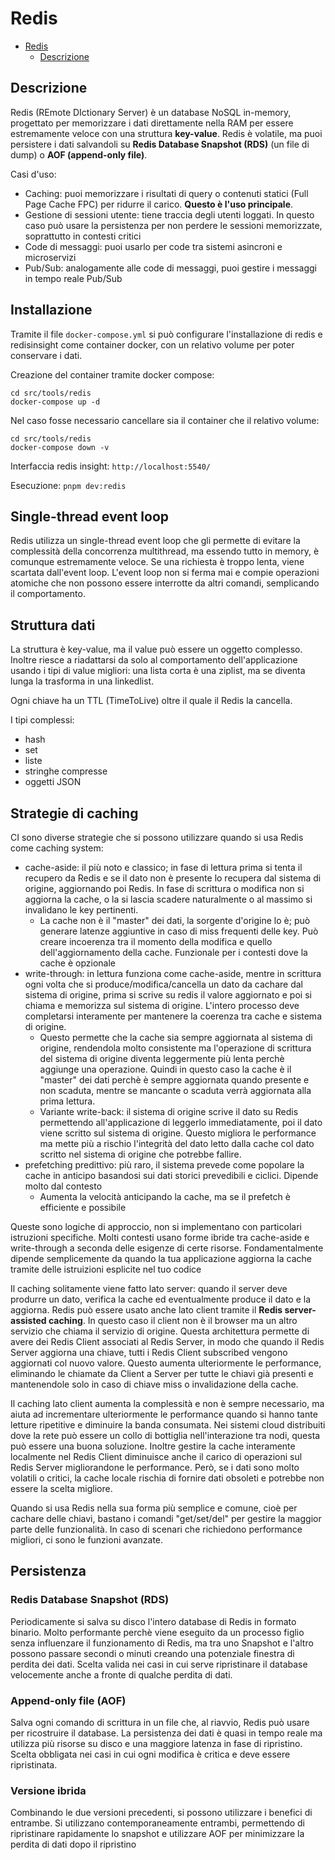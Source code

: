# Redis

- [Redis](#redis)
  - [Descrizione](#descrizione)

## Descrizione

Redis (REmote DIctionary Server) è un database NoSQL in-memory, progettato per memorizzare i dati direttamente nella RAM per essere estremamente veloce con una struttura **key-value**.
Redis è volatile, ma puoi persistere i dati salvandoli su **Redis Database Snapshot (RDS)** (un file di dump) o **AOF (append-only file)**.

Casi d'uso:

- Caching: puoi memorizzare i risultati di query o contenuti statici (Full Page Cache FPC) per ridurre il carico. **Questo è l'uso principale**.
- Gestione di sessioni utente: tiene traccia degli utenti loggati. In questo caso può usare la persistenza per non perdere le sessioni memorizzate, soprattutto in contesti critici
- Code di messaggi: puoi usarlo per code tra sistemi asincroni e microservizi
- Pub/Sub: analogamente alle code di messaggi, puoi gestire i messaggi in tempo reale Pub/Sub

## Installazione

Tramite il file `docker-compose.yml` si può configurare l'installazione di redis e redisinsight come container docker, con un relativo volume per poter conservare i dati.

Creazione del container tramite docker compose:

```shell
cd src/tools/redis
docker-compose up -d
```

Nel caso fosse necessario cancellare sia il container che il relativo volume:

```shell
cd src/tools/redis
docker-compose down -v
```

Interfaccia redis insight: `http://localhost:5540/`

Esecuzione: `pnpm dev:redis`

## Single-thread event loop

Redis utilizza un single-thread event loop che gli permette di evitare la complessità della concorrenza multithread, ma essendo tutto in memory, è comunque estremamente veloce. Se una richiesta è troppo lenta, viene scartata dall'event loop. L'event loop non si ferma mai e compie operazioni atomiche che non possono essere interrotte da altri comandi, semplicando il comportamento.

## Struttura dati

La struttura è key-value, ma il value può essere un oggetto complesso. Inoltre riesce a riadattarsi da solo al comportamento dell'applicazione usando i tipi di value migliori: una lista corta è una ziplist, ma se diventa lunga la trasforma in una linkedlist.

Ogni chiave ha un TTL (TimeToLive) oltre il quale il Redis la cancella.

I tipi complessi:

- hash
- set
- liste
- stringhe compresse
- oggetti JSON

## Strategie di caching

CI sono diverse strategie che si possono utilizzare quando si usa Redis come caching system:

- cache-aside: il più noto e classico; in fase di lettura prima si tenta il recupero da Redis e se il dato non è presente lo recupera dal sistema di origine, aggiornando poi Redis. In fase di scrittura o modifica non si aggiorna la cache, o la si lascia scadere naturalmente o al massimo si invalidano le key pertinenti.
  - La cache non è il "master" dei dati, la sorgente d'origine lo è; può generare latenze aggiuntive in caso di miss frequenti delle key. Può creare incoerenza tra il momento della modifica e quello dell'aggiornamento della cache. Funzionale per i contesti dove la cache è opzionale
- write-through: in lettura funziona come cache-aside, mentre in scrittura ogni volta che si produce/modifica/cancella un dato da cachare dal sistema di origine, prima si scrive su redis il valore aggiornato e poi si chiama e memorizza sul sistema di origine. L'intero processo deve completarsi interamente per mantenere la coerenza tra cache e sistema di origine.
  - Questo permette che la cache sia sempre aggiornata al sistema di origine, rendendola molto consistente ma l'operazione di scrittura del sistema di origine diventa leggermente più lenta perchè aggiunge una operazione. Quindi in questo caso la cache è il "master" dei dati perchè è sempre aggiornata quando presente e non scaduta, mentre se mancante o scaduta verrà aggiornata alla prima lettura.
  - Variante write-back: il sistema di origine scrive il dato su Redis permettendo all'applicazione di leggerlo immediatamente, poi il dato viene scritto sul sistema di origine. Questo migliora le performance ma mette più a rischio l'integrità del dato letto dalla cache col dato scritto nel sistema di origine che potrebbe fallire.
- prefetching predittivo: più raro, il sistema prevede come popolare la cache in anticipo basandosi sui dati storici prevedibili e ciclici. Dipende molto dal contesto
  - Aumenta la velocità anticipando la cache, ma se il prefetch è efficiente e possibile

Queste sono logiche di approccio, non si implementano con particolari istruzioni specifiche. Molti contesti usano forme ibride tra cache-aside e write-through a seconda delle esigenze di certe risorse. Fondamentalmente dipende semplicemente da quando la tua applicazione aggiorna la cache tramite delle istruizioni esplicite nel tuo codice

Il caching solitamente viene fatto lato server: quando il server deve produrre un dato, verifica la cache ed eventualmente produce il dato e la aggiorna. Redis può essere usato anche lato client tramite il **Redis server-assisted caching**. In questo caso il client non è il browser ma un altro servizio che chiama il servizio di origine. Questa architettura permette di avere dei Redis Client associati al Redis Server, in modo che quando il Redis Server aggiorna una chiave, tutti i Redis Client subscribed vengono aggiornati col nuovo valore. Questo aumenta ulteriormente le performance, eliminando le chiamate da Client a Server per tutte le chiavi già presenti e mantenendole solo in caso di chiave miss o invalidazione della cache.

Il caching lato client aumenta la complessità e non è sempre necessario, ma aiuta ad incrementare ulteriormente le performance quando si hanno tante letture ripetitive e diminuire la banda consumata. Nei sistemi cloud distribuiti dove la rete può essere un collo di bottiglia nell'interazione tra nodi, questa può essere una buona soluzione. Inoltre gestire la cache interamente localmente nel Redis Client diminuisce anche il carico di operazioni sul Redis Server migliorandone le performance.
Però, se i dati sono molto volatili o critici, la cache locale rischia di fornire dati obsoleti e potrebbe non essere la scelta migliore.

Quando si usa Redis nella sua forma più semplice e comune, cioè per cachare delle chiavi, bastano i comandi "get/set/del" per gestire la maggior parte delle funzionalità. In caso di scenari che richiedono performance migliori, ci sono le funzioni avanzate.

## Persistenza

### Redis Database Snapshot (RDS)

Periodicamente si salva su disco l'intero database di Redis in formato binario. Molto performante perchè viene eseguito da un processo figlio senza influenzare il funzionamento di Redis, ma tra uno Snapshot e l'altro possono passare secondi o minuti creando una potenziale finestra di perdita dei dati.
Scelta valida nei casi in cui serve ripristinare il database velocemente anche a fronte di qualche perdita di dati.

### Append-only file (AOF)

Salva ogni comando di scrittura in un file che, al riavvio, Redis può usare per ricostruire il database. La persistenza dei dati è quasi in tempo reale ma utilizza più risorse su disco e una maggiore latenza in fase di ripristino.
Scelta obbligata nei casi in cui ogni modifica è critica e deve essere ripristinata.

### Versione ibrida

Combinando le due versioni precedenti, si possono utilizzare i benefici di entrambe. Si utilizzano contemporaneamente entrambi, permettendo di ripristinare rapidamente lo snapshot e utilizzare AOF per minimizzare la perdita di dati dopo il ripristino
